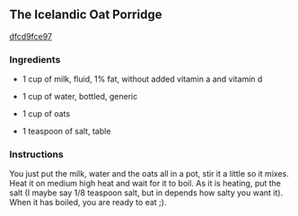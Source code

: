 ## The Icelandic Oat Porridge

[dfcd9fce97](http://www.food.com/recipe/the-icelandic-oat-porridge-315767)

### Ingredients

 - 1 cup of milk, fluid, 1% fat, without added vitamin a and vitamin d

 - 1 cup of water, bottled, generic

 - 1 cup of oats

 - 1 teaspoon of salt, table

### Instructions

You just put the milk, water and the oats all in a pot, stir it a little so it mixes. Heat it on medium high heat and wait for it to boil. As it is heating, put the salt (I maybe say 1/8 teaspoon salt, but in depends how salty you want it). When it has boiled, you are ready to eat ;).